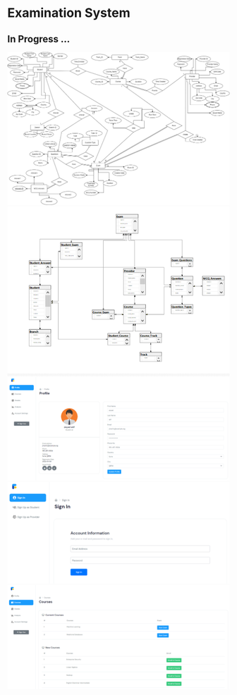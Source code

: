 # Examination System

## In Progress ...

<img src="Images/ERD.jpg">

<img src="Images/DBD.PNG">

<img src="Images/APP.PNG">
<img src="Images/APP1.PNG">
<img src="Images/APP2.PNG">

